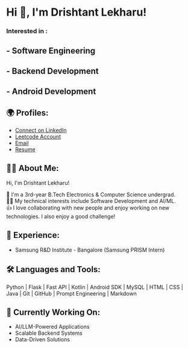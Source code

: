 # Hi 👋, I'm Drishtant Lekharu!  
### Interested in :
## - Software Engineering 
## - Backend Development 
## - Android Development

## 🌍 Profiles:  
- [Connect on LinkedIn](https://www.linkedin.com/in/drishtant-lekharu)  
- [Leetcode Account](https://leetcode.com/u/dri_lekh/)  
- [Email](drish.lekh26@gmail.com)
- [Resume](https://flowcv.com/resume/tr4tjjqcq4)

## 👨‍💻 About Me:  
Hi, I'm Drishtant Lekharu!  

🔭 I'm a 3rd-year B.Tech Electronics & Computer Science undergrad.  
👨‍💻 My technical interests include Software Development and AI/ML.  
👍 I love collaborating with new people and enjoy working on new technologies. I also enjoy a good challenge!  

## 💼 Experience:  
- Samsung R&D Institute - Bangalore (Samsung PRISM Intern) 

## 🛠️ Languages and Tools:  
Python | Flask | Fast API | Kotlin | Android SDK | MySQL | HTML | CSS | Java | Git | GitHub | Prompt Engineering | Markdown  

## 🚀 Currently Working On:  
- AI/LLM-Powered Applications  
- Scalable Backend Systems  
- Data-Driven Solutions  
